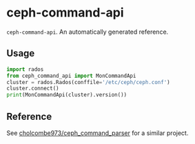 ceph-command-api
================


`ceph-command-api`. An automatically generated reference.

Usage
-----

```python
import rados
from ceph_command_api import MonCommandApi
cluster = rados.Rados(conffile='/etc/ceph/ceph.conf')
cluster.connect()
print(MonCommandApi(cluster).version())
```   

Reference
---------

See [cholcombe973/ceph_command_parser](https://github.com/cholcombe973/ceph_command_parser) for a 
similar project.